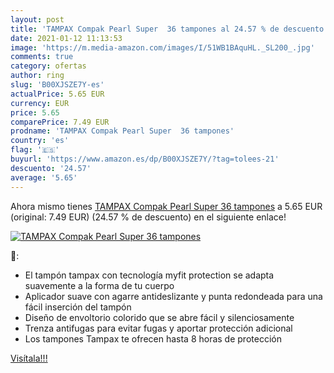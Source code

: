 ```yaml
---
layout: post
title: 'TAMPAX Compak Pearl Super  36 tampones al 24.57 % de descuento'
date: 2021-01-12 11:13:53
image: 'https://m.media-amazon.com/images/I/51WB1BAquHL._SL200_.jpg'
comments: true
category: ofertas
author: ring
slug: 'B00XJSZE7Y-es'
actualPrice: 5.65 EUR
currency: EUR
price: 5.65
comparePrice: 7.49 EUR
prodname: 'TAMPAX Compak Pearl Super  36 tampones'
country: 'es'
flag: '🇪🇸'
buyurl: 'https://www.amazon.es/dp/B00XJSZE7Y/?tag=tolees-21'
descuento: '24.57'
average: '5.65'
---
```


Ahora mismo tienes [TAMPAX Compak Pearl Super  36 tampones](https://www.amazon.es/dp/B00XJSZE7Y/?tag=tolees-21) a 5.65 EUR (original: 7.49 EUR) (24.57 %  de descuento) en el siguiente enlace!

[![TAMPAX Compak Pearl Super  36 tampones](https://m.media-amazon.com/images/I/51WB1BAquHL._SL200_.jpg)](https://www.amazon.es/dp/B00XJSZE7Y/?tag=tolees-21)

🔎:

- El tampón tampax con tecnología myfit protection se adapta suavemente a la forma de tu cuerpo
- Aplicador suave con agarre antideslizante y punta redondeada para una fácil inserción del tampón
- Diseño de envoltorio colorido que se abre fácil y silenciosamente
- Trenza antifugas para evitar fugas y aportar protección adicional
- Los tampones Tampax te ofrecen hasta 8 horas de protección

[Visítala!!!](https://www.amazon.es/dp/B00XJSZE7Y/?tag=tolees-21)
